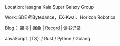 Location: lasagna Kaia Super Galaxy Group

Work: SDE @Bytedance，EX-Kwai、Horizon Robotics

Blog： [简书](https://www.jianshu.com/u/9bcfe3ec3d23) |  [掘金  |](https://juejin.cn/user/2647279729648551)  [Record  |](https://github.com/srtian/Record)  [读书记录](https://www.notion.so/a55c12708dbe42969b7052a6fe9f35c2)

JavaScript（TS）/ Rust / Python / Golang
